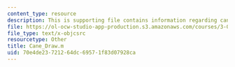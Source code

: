```yaml
---
content_type: resource
description: This is supporting file contains information regarding cane_draw.
file: https://ol-ocw-studio-app-production.s3.amazonaws.com/courses/3-071-amorphous-materials-fall-2015/70e4de23721264dc69571f83d07928ca_Cane_Draw.m
file_type: text/x-objcsrc
resourcetype: Other
title: Cane_Draw.m
uid: 70e4de23-7212-64dc-6957-1f83d07928ca
---
```

